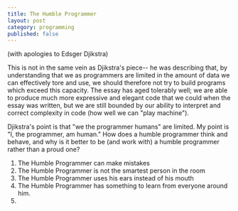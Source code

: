 ```yaml
---
title: The Humble Programmer
layout: post
category: programming
published: false
---
```

(with apologies to Edsger Djikstra)

This is not in the same vein as Djikstra's piece-- he was describing that, by understanding that we as programmers are limited in the amount of data we can effectively tore and use, we should therefore not try to build programs which exceed this capacity.  The essay has aged tolerably well; we are able to produce much more expressive and elegant code that we could when the essay was written, but we are still bounded by our ability to interpret and correct complexity in code (how well we can "play machine").

Djikstra's point is that "we the programmer humans" are limited.  My point is "I, the programmer, am human."  How does a humble programmer think and behave, and why is it better to be (and work with) a humble programmer rather than a proud one?


<!-- more -->

1. The Humble Programmer can make mistakes
2. The Humble Programmer is not the smartest person in the room
3. The Humble Programmer uses his ears instead of his mouth
4. The Humble Programmer has something to learn from everyone around him.
5. 

